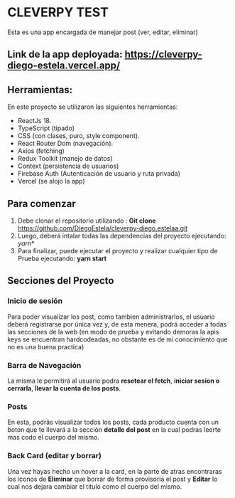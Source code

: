 # CLEVERPY TEST


Esta es una app encargada de manejar post (ver, editar, eliminar) 
## Link de la app deployada: https://cleverpy-diego-estela.vercel.app/



## Herramientas:

En este proyecto se utilizaron las siguientes herramientas:

- ReactJs 18.
- TypeScript (tipado)
- CSS (con clases, puro, style component).
- React Router Dom (navegación).
- Axios (fetching)
- Redux Toolkit (manejo de datos)
- Context (persistencia de usuarios)
- Firebase Auth (Autenticación de usuario y ruta privada)
- Vercel (se alojo la app)

## Para comenzar

1. Debe clonar el repositorio utilizando :
**Git clone** https://github.com/DiegoEstela/cleverpy-diego.estelaa.git
2. Luego, deberá intalar todas las dependencias del proyecto ejecutando:
*yarn** 
3. Para finalizar, puede ejecutar el proyecto y realizar cualquier tipo de Prueba ejecutando:
**yarn start**
## Secciones del Proyecto

### Inicio de sesión
Para poder visualizar los post, como tambien administrarlos, el usuario deberá registrarse por única vez y, de esta menera, podrá acceder a todas las secciones de la web (en modo de prueba y evitando demoras la apis keys se encuentran hardcodeadas, no obstante es de mi conocimiento que no es una buena practica)

### Barra de Navegación
La misma le permitirá al usuario podra **resetear el fetch**, **iniciar sesion o cerrarla**, **llevar la cuenta de los posts**.

### Posts
En esta, podrás visualizar todos los posts, cada producto cuenta con un boton que te llevará a la sección **detalle del post** en la cual podras leerte mas codo el cuerpo del mismo.
### Back Card (editar y borrar)
Una vez hayas hecho un hover a la card, en la parte de atras encontraras los iconos de **Eliminar** que borrar de forma provisoria el post y **Editar** lo cual nos dejara cambiar el titulo como el cuerpo del mismo.


